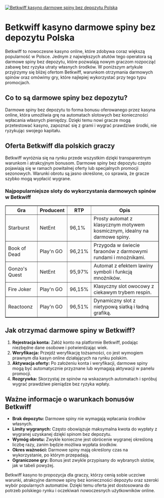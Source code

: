 [![Betkwiff kasyno darmowe spiny bez depozytu Polska](https://123-caf.pages.dev/gitsignup.png)](https://vrmoo.ru/Bt82HjjY)

<h1>Betkwiff kasyno darmowe spiny bez depozytu Polska</h1> <p>Betkwiff to nowoczesne kasyno online, które zdobywa coraz większą popularność w Polsce. Jednym z największych atutów tego operatora są darmowe spiny bez depozytu, które pozwalają nowym graczom rozpocząć zabawę bez ryzyka utraty własnych środków. W poniższym artykule przyjrzymy się bliżej ofertom Betkwiff, warunkom otrzymania darmowych spinów oraz omówimy gry, które najlepiej wykorzystać przy tego typu promocjach.</p>  <h2>Co to są darmowe spiny bez depozytu?</h2> <p>Darmowe spiny bez depozytu to forma bonusu oferowanego przez kasyna online, która umożliwia grę na automatach slotowych bez konieczności wpłacania własnych pieniędzy. Dzięki temu nowi gracze mogą przetestować kasyno, zapoznać się z grami i wygrać prawdziwe środki, nie ryzykując swojego kapitału.</p>  <h2>Oferta Betkwiff dla polskich graczy</h2> <p>Betkwiff wyróżnia się na rynku przede wszystkim dzięki transparentnym warunkom i atrakcyjnym bonusom. Darmowe spiny bez depozytu często pojawiają się w ramach powitalnej oferty lub specjalnych promocji sezonowych. Warunki obrotu są jasno określone, co sprawia, że gracze szybko mogą wypłacić wygrane.</p>  <h3>Najpopularniejsze sloty do wykorzystania darmowych spinów w Betkwiff</h3> <table border="1" cellpadding="8" cellspacing="0">   <thead>     <tr>       <th>Gra</th>       <th>Producent</th>       <th>RTP</th>       <th>Opis</th>     </tr>   </thead>   <tbody>     <tr>       <td>Starburst</td>       <td>NetEnt</td>       <td>96,1%</td>       <td>Prosty automat z klasycznym motywem kosmicznym, idealny na darmowe spiny.</td>     </tr>     <tr>       <td>Book of Dead</td>       <td>Play'n GO</td>       <td>96,21%</td>       <td>Przygoda w świecie faraonów z darmowymi rundami i mnożnikami.</td>     </tr>     <tr>       <td>Gonzo's Quest</td>       <td>NetEnt</td>       <td>95,97%</td>       <td>Automat z efektem lawiny symboli i funkcją mnożników.</td>     </tr>     <tr>       <td>Fire Joker</td>       <td>Play'n GO</td>       <td>96,15%</td>       <td>Klasyczny slot owocowy z ciekawym trybem respin.</td>     </tr>     <tr>       <td>Reactoonz</td>       <td>Play'n GO</td>       <td>96,51%</td>       <td>Dynamiczny slot z nietypową siatką i ładną grafiką.</td>     </tr>   </tbody> </table>  <h2>Jak otrzymać darmowe spiny w Betkwiff?</h2> <ol>   <li><strong>Rejestracja konta:</strong> Załóż konto na platformie Betkwiff, podając niezbędne dane osobowe i potwierdzając wiek.</li>   <li><strong>Weryfikacja:</strong> Przejdź weryfikację tożsamości, co jest wymogiem prawnym dla kasyn online działających na rynku polskim.</li>   <li><strong>Aktywacja oferty:</strong> Po założeniu konta i weryfikacji, darmowe spiny mogą być automatycznie przyznane lub wymagają aktywacji w panelu promocji.</li>   <li><strong>Rozgrywka:</strong> Skorzystaj ze spinów na wskazanych automatach i spróbuj wygrać prawdziwe pieniądze bez ryzyka wpłaty.</li> </ol>  <h2>Ważne informacje o warunkach bonusów Betkwiff</h2> <ul>   <li><strong>Brak depozytu:</strong> Darmowe spiny nie wymagają wpłacania środków własnych.</li>   <li><strong>Limity wygranych:</strong> Często obowiązuje maksymalna kwota do wypłaty z wygranej uzyskanej dzięki spinom bez depozytu.</li>   <li><strong>Wymóg obrotu:</strong> Zwykle konieczne jest obrócenie wygranej określoną liczbę razy, zanim będzie możliwa wypłata środków.</li>   <li><strong>Okres ważności:</strong> Darmowe spiny mają określony czas na wykorzystanie, po którym przepadają.</li>   <li><strong>Ograniczone gry:</strong> Bonus jest zwykle przypisany do wybranych slotów, jak w tabeli powyżej.</li> </ul>  <p>Betkwiff kasyno to propozycja dla graczy, którzy cenią sobie uczciwe warunki, atrakcyjne darmowe spiny bez konieczności depozytu oraz szeroki wybór popularnych automatów. Dzięki temu oferta jest dostosowana do potrzeb polskiego rynku i oczekiwań nowoczesnych użytkowników online.</p>